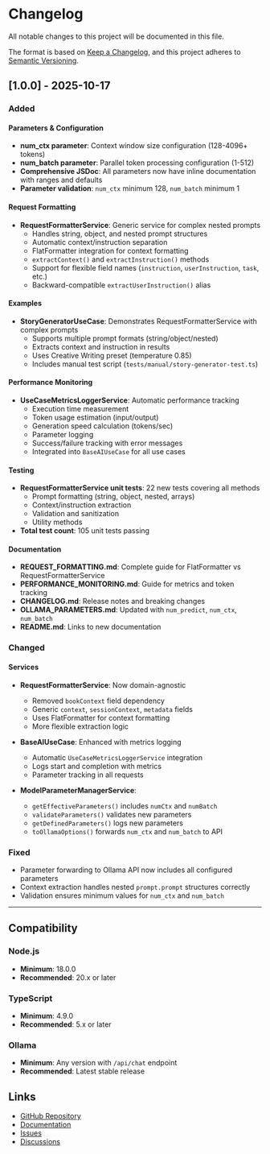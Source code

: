 # Changelog

All notable changes to this project will be documented in this file.

The format is based on [Keep a Changelog](https://keepachangelog.com/en/1.0.0/),
and this project adheres to [Semantic Versioning](https://semver.org/spec/v2.0.0.html).

## [1.0.0] - 2025-10-17

### Added

#### Parameters & Configuration
- **num_ctx parameter**: Context window size configuration (128-4096+ tokens)
- **num_batch parameter**: Parallel token processing configuration (1-512)
- **Comprehensive JSDoc**: All parameters now have inline documentation with ranges and defaults
- **Parameter validation**: `num_ctx` minimum 128, `num_batch` minimum 1

#### Request Formatting
- **RequestFormatterService**: Generic service for complex nested prompts
  - Handles string, object, and nested prompt structures
  - Automatic context/instruction separation
  - FlatFormatter integration for context formatting
  - `extractContext()` and `extractInstruction()` methods
  - Support for flexible field names (`instruction`, `userInstruction`, `task`, etc.)
  - Backward-compatible `extractUserInstruction()` alias

#### Examples
- **StoryGeneratorUseCase**: Demonstrates RequestFormatterService with complex prompts
  - Supports multiple prompt formats (string/object/nested)
  - Extracts context and instruction in results
  - Uses Creative Writing preset (temperature 0.85)
  - Includes manual test script (`tests/manual/story-generator-test.ts`)

#### Performance Monitoring
- **UseCaseMetricsLoggerService**: Automatic performance tracking
  - Execution time measurement
  - Token usage estimation (input/output)
  - Generation speed calculation (tokens/sec)
  - Parameter logging
  - Success/failure tracking with error messages
  - Integrated into `BaseAIUseCase` for all use cases

#### Testing
- **RequestFormatterService unit tests**: 22 new tests covering all methods
  - Prompt formatting (string, object, nested, arrays)
  - Context/instruction extraction
  - Validation and sanitization
  - Utility methods
- **Total test count**: 105 unit tests passing

#### Documentation
- **REQUEST_FORMATTING.md**: Complete guide for FlatFormatter vs RequestFormatterService
- **PERFORMANCE_MONITORING.md**: Guide for metrics and token tracking
- **CHANGELOG.md**: Release notes and breaking changes
- **OLLAMA_PARAMETERS.md**: Updated with `num_predict`, `num_ctx`, `num_batch`
- **README.md**: Links to new documentation

### Changed

#### Services
- **RequestFormatterService**: Now domain-agnostic
  - Removed `bookContext` field dependency
  - Generic `context`, `sessionContext`, `metadata` fields
  - Uses FlatFormatter for context formatting
  - More flexible extraction logic

- **BaseAIUseCase**: Enhanced with metrics logging
  - Automatic `UseCaseMetricsLoggerService` integration
  - Logs start and completion with metrics
  - Parameter tracking in all requests

- **ModelParameterManagerService**:
  - `getEffectiveParameters()` includes `numCtx` and `numBatch`
  - `validateParameters()` validates new parameters
  - `getDefinedParameters()` logs new parameters
  - `toOllamaOptions()` forwards `num_ctx` and `num_batch` to API

### Fixed

- Parameter forwarding to Ollama API now includes all configured parameters
- Context extraction handles nested `prompt.prompt` structures correctly
- Validation ensures minimum values for `num_ctx` and `num_batch`

---

## Compatibility

### Node.js
- **Minimum**: 18.0.0
- **Recommended**: 20.x or later

### TypeScript
- **Minimum**: 4.9.0
- **Recommended**: 5.x or later

### Ollama
- **Minimum**: Any version with `/api/chat` endpoint
- **Recommended**: Latest stable release


## Links

- [GitHub Repository](https://github.com/loonylabs-dev/ollama-middleware)
- [Documentation](https://github.com/loonylabs-dev/ollama-middleware/docs)
- [Issues](https://github.com/loonylabs-dev/ollama-middleware/issues)
- [Discussions](https://github.com/loonylabs-dev/ollama-middleware/discussions)
